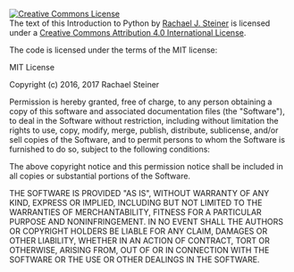 <a rel="license" href="http://creativecommons.org/licenses/by/4.0/"><img alt="Creative Commons License" style="border-width:0" src="https://i.creativecommons.org/l/by/4.0/88x31.png" /></a><br /><span xmlns:dct="http://purl.org/dc/terms/" href="http://purl.org/dc/dcmitype/Text" property="dct:title" rel="dct:type">The text of this Introduction to Python</span> by <a xmlns:cc="http://creativecommons.org/ns#" href="https://github.com/drussellmrichie/uconn_jterm_python_workshops/tree/master/python-intro" property="cc:attributionName" rel="cc:attributionURL">Rachael J. Steiner</a> is licensed under a <a rel="license" href="http://creativecommons.org/licenses/by/4.0/">Creative Commons Attribution 4.0 International License</a>.

The code is licensed under the terms of the MIT license:

MIT License

Copyright (c) 2016, 2017 Rachael Steiner

Permission is hereby granted, free of charge, to any person obtaining a copy
of this software and associated documentation files (the "Software"), to deal
in the Software without restriction, including without limitation the rights
to use, copy, modify, merge, publish, distribute, sublicense, and/or sell
copies of the Software, and to permit persons to whom the Software is
furnished to do so, subject to the following conditions:

The above copyright notice and this permission notice shall be included in all
copies or substantial portions of the Software.

THE SOFTWARE IS PROVIDED "AS IS", WITHOUT WARRANTY OF ANY KIND, EXPRESS OR
IMPLIED, INCLUDING BUT NOT LIMITED TO THE WARRANTIES OF MERCHANTABILITY,
FITNESS FOR A PARTICULAR PURPOSE AND NONINFRINGEMENT. IN NO EVENT SHALL THE
AUTHORS OR COPYRIGHT HOLDERS BE LIABLE FOR ANY CLAIM, DAMAGES OR OTHER
LIABILITY, WHETHER IN AN ACTION OF CONTRACT, TORT OR OTHERWISE, ARISING FROM,
OUT OF OR IN CONNECTION WITH THE SOFTWARE OR THE USE OR OTHER DEALINGS IN THE
SOFTWARE.
